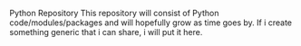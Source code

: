 Python Repository
This repository will consist of Python code/modules/packages and will hopefully grow as time goes by. If i create something generic that i can share, i will put it here.
